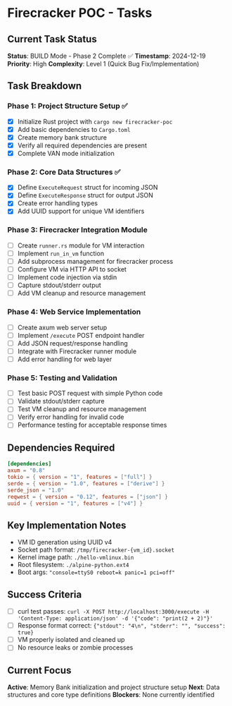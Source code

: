# Firecracker POC - Tasks

## Current Task Status
**Status**: BUILD Mode - Phase 2 Complete ✅
**Timestamp**: 2024-12-19
**Priority**: High
**Complexity**: Level 1 (Quick Bug Fix/Implementation)

## Task Breakdown

### Phase 1: Project Structure Setup ✅
- [x] Initialize Rust project with `cargo new firecracker-poc`
- [x] Add basic dependencies to `Cargo.toml`
- [x] Create memory bank structure
- [x] Verify all required dependencies are present
- [x] Complete VAN mode initialization

### Phase 2: Core Data Structures ✅
- [x] Define `ExecuteRequest` struct for incoming JSON
- [x] Define `ExecuteResponse` struct for output JSON
- [x] Create error handling types
- [x] Add UUID support for unique VM identifiers

### Phase 3: Firecracker Integration Module
- [ ] Create `runner.rs` module for VM interaction
- [ ] Implement `run_in_vm` function
- [ ] Add subprocess management for firecracker process
- [ ] Configure VM via HTTP API to socket
- [ ] Implement code injection via stdin
- [ ] Capture stdout/stderr output
- [ ] Add VM cleanup and resource management

### Phase 4: Web Service Implementation
- [ ] Create axum web server setup
- [ ] Implement `/execute` POST endpoint handler
- [ ] Add JSON request/response handling
- [ ] Integrate with Firecracker runner module
- [ ] Add error handling for web layer

### Phase 5: Testing and Validation
- [ ] Test basic POST request with simple Python code
- [ ] Validate stdout/stderr capture
- [ ] Test VM cleanup and resource management
- [ ] Verify error handling for invalid code
- [ ] Performance testing for acceptable response times

## Dependencies Required
```toml
[dependencies]
axum = "0.8"
tokio = { version = "1", features = ["full"] }
serde = { version = "1.0", features = ["derive"] }
serde_json = "1.0"
reqwest = { version = "0.12", features = ["json"] }
uuid = { version = "1", features = ["v4"] }
```

## Key Implementation Notes
- VM ID generation using UUID v4
- Socket path format: `/tmp/firecracker-{vm_id}.socket`
- Kernel image path: `./hello-vmlinux.bin`
- Root filesystem: `./alpine-python.ext4`
- Boot args: `"console=ttyS0 reboot=k panic=1 pci=off"`

## Success Criteria
- [ ] curl test passes: `curl -X POST http://localhost:3000/execute -H 'Content-Type: application/json' -d '{"code": "print(2 + 2)"}'`
- [ ] Response format correct: `{"stdout": "4\n", "stderr": "", "success": true}`
- [ ] VM properly isolated and cleaned up
- [ ] No resource leaks or zombie processes

## Current Focus
**Active**: Memory Bank initialization and project structure setup
**Next**: Data structures and core type definitions
**Blockers**: None currently identified
